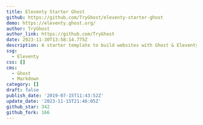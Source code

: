 ```yaml
---
title: Eleventy Starter Ghost
github: https://github.com/TryGhost/eleventy-starter-ghost
demo: https://eleventy.ghost.org/
author: TryGhost
author_link: https://github.com/TryGhost
date: 2023-11-30T13:58:14.775Z
description: A starter template to build websites with Ghost & Eleventy
ssg:
  - Eleventy
css: []
cms:
  - Ghost
  - Markdown
category: []
draft: false
publish_date: '2019-07-15T11:43:52Z'
update_date: '2023-11-15T21:46:05Z'
github_star: 342
github_fork: 166
---
```

